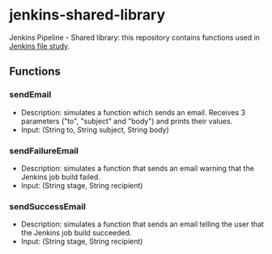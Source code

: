 # jenkins-shared-library
Jenkins Pipeline - Shared library: this repository contains functions used in [Jenkins file study](https://github.com/henrique-wang/jenkins-scm).

## Functions

### sendEmail
- Description: simulates a function which sends an email. Receives 3 parameters ("to", "subject" and "body") and prints their values.
- Input: (String to, String subject, String body)

### sendFailureEmail
- Description: simulates a function that sends an email warning that the Jenkins job build failed.
- Input: (String stage, String recipient)

### sendSuccessEmail
- Description: simulates a function that sends an email telling the user that the Jenkins job build succeeded.
- Input: (String stage, String recipient)
